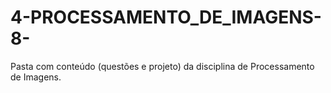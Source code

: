 # 4-PROCESSAMENTO_DE_IMAGENS-8-
Pasta com conteúdo (questões e projeto) da disciplina de Processamento de Imagens.
